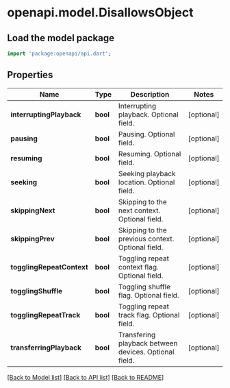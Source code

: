 # openapi.model.DisallowsObject

## Load the model package
```dart
import 'package:openapi/api.dart';
```

## Properties
Name | Type | Description | Notes
------------ | ------------- | ------------- | -------------
**interruptingPlayback** | **bool** | Interrupting playback. Optional field. | [optional] 
**pausing** | **bool** | Pausing. Optional field. | [optional] 
**resuming** | **bool** | Resuming. Optional field. | [optional] 
**seeking** | **bool** | Seeking playback location. Optional field. | [optional] 
**skippingNext** | **bool** | Skipping to the next context. Optional field. | [optional] 
**skippingPrev** | **bool** | Skipping to the previous context. Optional field. | [optional] 
**togglingRepeatContext** | **bool** | Toggling repeat context flag. Optional field. | [optional] 
**togglingShuffle** | **bool** | Toggling shuffle flag. Optional field. | [optional] 
**togglingRepeatTrack** | **bool** | Toggling repeat track flag. Optional field. | [optional] 
**transferringPlayback** | **bool** | Transfering playback between devices. Optional field. | [optional] 

[[Back to Model list]](../README.md#documentation-for-models) [[Back to API list]](../README.md#documentation-for-api-endpoints) [[Back to README]](../README.md)



